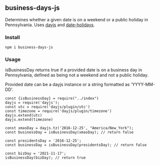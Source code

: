 ## business-days-js

Determines whether a given date is on a weekend or a public holiday in Pennsylvania. Uses [dayjs](https://www.npmjs.com/package/dayjs) and [date-holidays](https://www.npmjs.com/package/date-holidays).

### Install

```
npm i business-days-js

```

### Usage

isBusinessDay returns true if a provided date is on a business day in Pennsylvania, defined as being not a weekend and not a public holiday.

Provided date can be a dayjs instance or a string formatted as 'YYYY-MM-DD'.

```
const {isBusinessDay} = require("../index")
dayjs = require('dayjs');
const utc = require('dayjs/plugin/utc')
const timezone = require('dayjs/plugin/timezone')
dayjs.extend(utc)
dayjs.extend(timezone)

const xmasDay = dayjs.tz('2016-12-25', "America/New_York");
const businessDay = isBusinessDay(xmasDay); // return false

const presidentsDay = '2016-12-25';
const businessDay = isBusinessDay(presidentsDay); // return false

const bizDay = '2021-11-17';
isBusinessDay(bizDay); // return true

```


